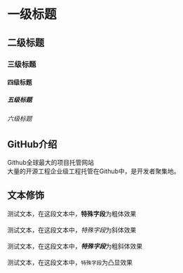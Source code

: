 # 一级标题
## 二级标题
### 三级标题
#### 四级标题
##### 五级标题
###### 六级标题


## GitHub介绍

  Github全球最大的项目托管网站<br>大量的开源工程企业级工程托管在Github中，是开发者聚集地。


## 文本修饰

  测试文本，在这段文本中，**特殊字段**为粗体效果<br><br>
  测试文本，在这段文本中，*特殊字段*为斜体效果<br><br>
  测试文本，在这段文本中，***特殊字段***为粗斜体效果<br><br>
  测试文本，在这段文本中，`特殊字段`为凸显效果

